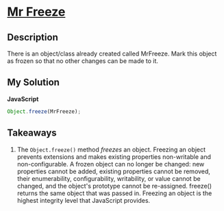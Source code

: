 # [Mr Freeze](https://www.codewars.com/kata/514a3996d22ce03198000003)

## Description

There is an object/class already created called MrFreeze. Mark this object as frozen so that no other changes can be made to it.

## My Solution

**JavaScript**

```js
Object.freeze(MrFreeze);
```

## Takeaways

1. The `Object.freeze()` method _freezes_ an object. Freezing an object prevents extensions and makes existing properties non-writable and non-configurable. A frozen object can no longer be changed: new properties cannot be added, existing properties cannot be removed, their enumerability, configurability, writability, or value cannot be changed, and the object's prototype cannot be re-assigned. freeze() returns the same object that was passed in. Freezing an object is the highest integrity level that JavaScript provides.
